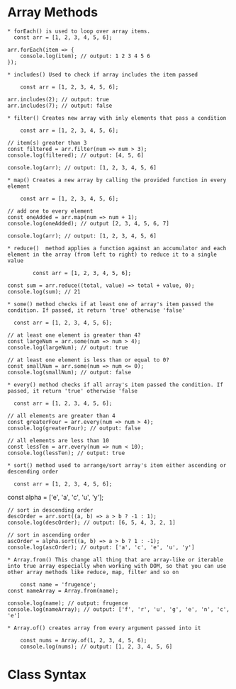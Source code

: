 # Array Methods

    * forEach() is used to loop over array items. 
      const arr = [1, 2, 3, 4, 5, 6];

    arr.forEach(item => {
        console.log(item); // output: 1 2 3 4 5 6
    });

    * includes() Used to check if array includes the item passed 

        const arr = [1, 2, 3, 4, 5, 6];

    arr.includes(2); // output: true
    arr.includes(7); // output: false

    * filter() Creates new array with inly elements that pass a condition 

        const arr = [1, 2, 3, 4, 5, 6];

    // item(s) greater than 3
    const filtered = arr.filter(num => num > 3);
    console.log(filtered); // output: [4, 5, 6]

    console.log(arr); // output: [1, 2, 3, 4, 5, 6]   

    * map() Creates a new array by calling the provided function in every element

        const arr = [1, 2, 3, 4, 5, 6];

    // add one to every element
    const oneAdded = arr.map(num => num + 1);
    console.log(oneAdded); // output [2, 3, 4, 5, 6, 7]

    console.log(arr); // output: [1, 2, 3, 4, 5, 6]

    * reduce()  method applies a function against an accumulator and each element in the array (from left to right) to reduce it to a single value

            const arr = [1, 2, 3, 4, 5, 6];

    const sum = arr.reduce((total, value) => total + value, 0);
    console.log(sum); // 21  

    * some() method checks if at least one of array's item passed the condition. If passed, it return 'true' otherwise 'false'

      const arr = [1, 2, 3, 4, 5, 6];

    // at least one element is greater than 4?
    const largeNum = arr.some(num => num > 4);
    console.log(largeNum); // output: true

    // at least one element is less than or equal to 0?
    const smallNum = arr.some(num => num <= 0);
    console.log(smallNum); // output: false  

    * every() method checks if all array's item passed the condition. If passed, it return 'true' otherwise 'false

      const arr = [1, 2, 3, 4, 5, 6];

    // all elements are greater than 4
    const greaterFour = arr.every(num => num > 4);
    console.log(greaterFour); // output: false

    // all elements are less than 10
    const lessTen = arr.every(num => num < 10);
    console.log(lessTen); // output: true

    * sort() method used to arrange/sort array's item either ascending or descending order

      const arr = [1, 2, 3, 4, 5, 6];
  const alpha = ['e', 'a', 'c', 'u', 'y'];

    // sort in descending order
    descOrder = arr.sort((a, b) => a > b ? -1 : 1);
    console.log(descOrder); // output: [6, 5, 4, 3, 2, 1]

    // sort in ascending order
    ascOrder = alpha.sort((a, b) => a > b ? 1 : -1);
    console.log(ascOrder); // output: ['a', 'c', 'e', 'u', 'y']

    * Array.from() This change all thing that are array-like or iterable into true array especially when working with DOM, so that you can use other array methods like reduce, map, filter and so on

        const name = 'frugence';
    const nameArray = Array.from(name);

    console.log(name); // output: frugence
    console.log(nameArray); // output: ['f', 'r', 'u', 'g', 'e', 'n', 'c', 'e']

    * Array.of() creates array from every argument passed into it

        const nums = Array.of(1, 2, 3, 4, 5, 6);
        console.log(nums); // output: [1, 2, 3, 4, 5, 6]

# Class Syntax

    

                
